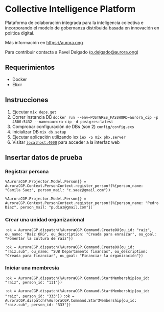 # Collective Intelligence Platform

Plataforma de colaboración integrada para la inteligencia colectiva e incorporando el modelo de gobernanza distribuida basada en innovación en política digital. 

Más información en https://aurora.ong

Para contribuir contacta a Pavel Delgado (p.delgado@aurora.ong)

## Requerimientos

* Docker
* Elixir

## Instrucciones 

1. Ejecutar `mix deps.get`
2. Correr instancia DB 
`docker run --env=POSTGRES_PASSWORD=aurora_cip -p 4500:5432 --name=aurora-cip -d postgres:latest`
3. Comprobar configuración de DBs (son 2) `config/config.exs`
4. Inicializar DB 
`mix db.setup`
5. Ejecutar aplicación utilizando iex `iex -S mix phx.server`
6. Visitar [`localhost:4000`](http://localhost:4000) para acceder a la interfaz web

## Insertar datos de prueba

### Registrar persona

`%AuroraCGP.Projector.Model.Person{} = AuroraCGP.Context.PersonContext.register_person!(%{person_name: "Camila Saez", person_mail: "c.saez@gmail.com"})`

`%AuroraCGP.Projector.Model.Person{} = AuroraCGP.Context.PersonContext.register_person!(%{person_name: "Pedro Diaz", person_mail: "p.diaz@gmail.com"})`

### Crear una unidad organizacional

`:ok = AuroraCGP.dispatch(%AuroraCGP.Command.CreateOU{ou_id: "raiz", ou_name: "Raiz ORG", ou_description: "Creada para enraizar", ou_goal: "Fomentar la cultura de raíz"})`

`:ok = AuroraCGP.dispatch(%AuroraCGP.Command.CreateOU{ou_id: "raiz.sub", ou_name: "SUB Departamento finanzas", ou_description: "Creada para financiar", ou_goal: "Financiar la organización"})`

### Iniciar una membresía

`:ok = AuroraCGP.dispatch(%AuroraCGP.Command.StartMembership{ou_id: "raiz", person_id: "111"})`

`:ok = AuroraCGP.dispatch(%AuroraCGP.Command.StartMembership{ou_id: "raiz", person_id: "333"})`
`:ok = AuroraCGP.dispatch(%AuroraCGP.Command.StartMembership{ou_id: "raiz.sub", person_id: "333"})`

